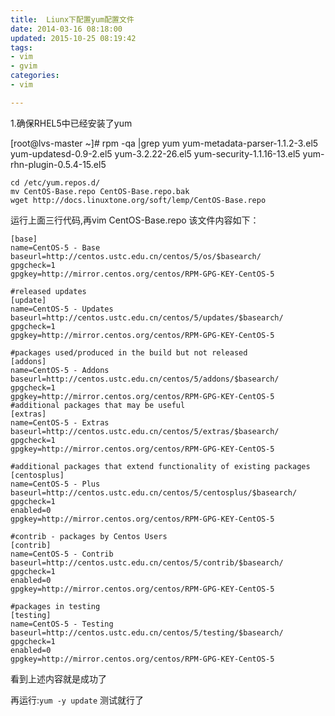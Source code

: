 ```yaml
---
title:  Liunx下配置yum配置文件
date: 2014-03-16 08:18:00
updated: 2015-10-25 08:19:42
tags: 
- vim
- gvim
categories: 
- vim

---
```

 1.确保RHEL5中已经安装了yum

[root@lvs-master ~]# rpm -qa |grep yum
yum-metadata-parser-1.1.2-3.el5
yum-updatesd-0.9-2.el5
yum-3.2.22-26.el5
yum-security-1.1.16-13.el5
yum-rhn-plugin-0.5.4-15.el5

    cd /etc/yum.repos.d/
    mv CentOS-Base.repo CentOS-Base.repo.bak
    wget http://docs.linuxtone.org/soft/lemp/CentOS-Base.repo


<!--more-->


运行上面三行代码,再vim CentOS-Base.repo 该文件内容如下：

    [base]
    name=CentOS-5 - Base
    baseurl=http://centos.ustc.edu.cn/centos/5/os/$basearch/
    gpgcheck=1
    gpgkey=http://mirror.centos.org/centos/RPM-GPG-KEY-CentOS-5
    
    #released updates
    [update]
    name=CentOS-5 - Updates
    baseurl=http://centos.ustc.edu.cn/centos/5/updates/$basearch/
    gpgcheck=1
    gpgkey=http://mirror.centos.org/centos/RPM-GPG-KEY-CentOS-5
    
    #packages used/produced in the build but not released
    [addons]
    name=CentOS-5 - Addons
    baseurl=http://centos.ustc.edu.cn/centos/5/addons/$basearch/
    gpgcheck=1
    gpgkey=http://mirror.centos.org/centos/RPM-GPG-KEY-CentOS-5
    #additional packages that may be useful
    [extras]
    name=CentOS-5 - Extras
    baseurl=http://centos.ustc.edu.cn/centos/5/extras/$basearch/
    gpgcheck=1
    gpgkey=http://mirror.centos.org/centos/RPM-GPG-KEY-CentOS-5
    
    #additional packages that extend functionality of existing packages
    [centosplus]
    name=CentOS-5 - Plus
    baseurl=http://centos.ustc.edu.cn/centos/5/centosplus/$basearch/
    gpgcheck=1
    enabled=0
    gpgkey=http://mirror.centos.org/centos/RPM-GPG-KEY-CentOS-5
    
    #contrib - packages by Centos Users
    [contrib]
    name=CentOS-5 - Contrib
    baseurl=http://centos.ustc.edu.cn/centos/5/contrib/$basearch/
    gpgcheck=1
    enabled=0
    gpgkey=http://mirror.centos.org/centos/RPM-GPG-KEY-CentOS-5
    
    #packages in testing
    [testing]
    name=CentOS-5 - Testing
    baseurl=http://centos.ustc.edu.cn/centos/5/testing/$basearch/
    gpgcheck=1
    enabled=0
    gpgkey=http://mirror.centos.org/centos/RPM-GPG-KEY-CentOS-5

看到上述内容就是成功了

再运行:`yum -y update` 测试就行了 

